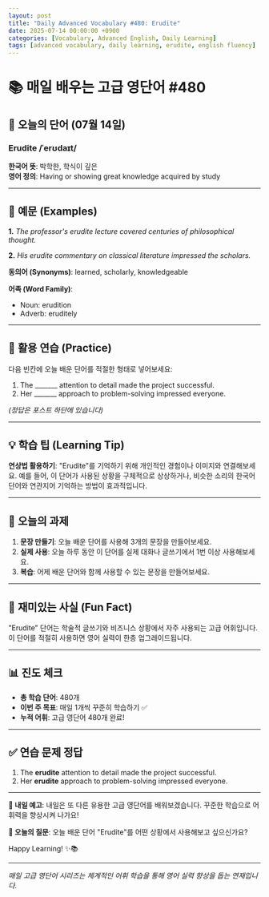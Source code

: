 ```yaml
---
layout: post
title: "Daily Advanced Vocabulary #480: Erudite"
date: 2025-07-14 00:00:00 +0900
categories: [Vocabulary, Advanced English, Daily Learning]
tags: [advanced vocabulary, daily learning, erudite, english fluency]
---
```


# 📚 **매일 배우는 고급 영단어 #480**

## 🌟 **오늘의 단어 (07월 14일)**

### **Erudite** /ˈerʊdaɪt/

**한국어 뜻**: 박학한, 학식이 깊은  
**영어 정의**: Having or showing great knowledge acquired by study

<!--more-->

---

## 📖 **예문 (Examples)**

**1.** *The professor's erudite lecture covered centuries of philosophical thought.*

**2.** *His erudite commentary on classical literature impressed the scholars.*

**동의어 (Synonyms)**: learned, scholarly, knowledgeable

**어족 (Word Family)**:
- Noun: erudition
- Adverb: eruditely

---

## 🎯 **활용 연습 (Practice)**

다음 빈칸에 오늘 배운 단어를 적절한 형태로 넣어보세요:

1. The _______ attention to detail made the project successful.
2. Her _______ approach to problem-solving impressed everyone.

*(정답은 포스트 하단에 있습니다)*

---

## 💡 **학습 팁 (Learning Tip)**

**연상법 활용하기**: "Erudite"를 기억하기 위해 개인적인 경험이나 이미지와 연결해보세요. 
예를 들어, 이 단어가 사용된 상황을 구체적으로 상상하거나, 비슷한 소리의 한국어 단어와 연관지어 기억하는 방법이 효과적입니다.

---

## 📝 **오늘의 과제**

1. **문장 만들기**: 오늘 배운 단어를 사용해 3개의 문장을 만들어보세요.
2. **실제 사용**: 오늘 하루 동안 이 단어를 실제 대화나 글쓰기에서 1번 이상 사용해보세요.
3. **복습**: 어제 배운 단어와 함께 사용할 수 있는 문장을 만들어보세요.

---

## 🎲 **재미있는 사실 (Fun Fact)**

"Erudite" 단어는 학술적 글쓰기와 비즈니스 상황에서 자주 사용되는 고급 어휘입니다. 이 단어를 적절히 사용하면 영어 실력이 한층 업그레이드됩니다.

---

## 📊 **진도 체크**

- **총 학습 단어**: 480개
- **이번 주 목표**: 매일 1개씩 꾸준히 학습하기 ✅
- **누적 어휘**: 고급 영단어 480개 완료!

---

## ✅ **연습 문제 정답**

1. The **erudite** attention to detail made the project successful.
2. Her **erudite** approach to problem-solving impressed everyone.

---

**🎯 내일 예고**: 내일은 또 다른 유용한 고급 영단어를 배워보겠습니다. 꾸준한 학습으로 어휘력을 향상시켜 나가요!

**💭 오늘의 질문**: 오늘 배운 단어 "Erudite"를 어떤 상황에서 사용해보고 싶으신가요? 

Happy Learning! ✨📚

---

*매일 고급 영단어 시리즈는 체계적인 어휘 학습을 통해 영어 실력 향상을 돕는 연재입니다.*
